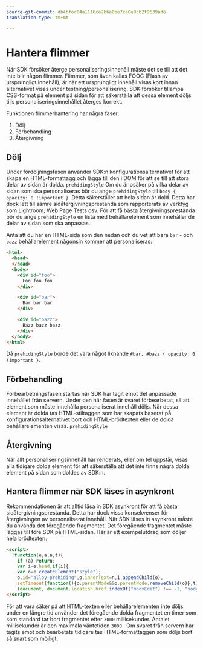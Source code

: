 ```yaml
---
source-git-commit: db4bfec04a1116ce2b6a0be7ca0e8cb2f9639ad6
translation-type: tm+mt

---
```

# Hantera flimmer

När SDK försöker återge personaliseringsinnehåll måste det se till att det inte blir någon flimmer. Flimmer, som även kallas FOOC (Flash av ursprungligt innehåll), är när ett ursprungligt innehåll visas kort innan alternativet visas under testning/personalisering. SDK försöker tillämpa CSS-format på element på sidan för att säkerställa att dessa element döljs tills personaliseringsinnehållet återges korrekt.

Funktionen flimmerhantering har några faser:

1. Dölj
1. Förbehandling
1. Återgivning

## Dölj

Under fördöljningsfasen använder SDK:n konfigurationsalternativet för att skapa en HTML-formattagg och lägga till den i DOM för att se till att stora delar av sidan är dolda. `prehidingStyle` Om du är osäker på vilka delar av sidan som ska personaliseras bör du ange `prehidingStyle` till `body { opacity: 0 !important }`. Detta säkerställer att hela sidan är dold. Detta har dock lett till sämre sidåtergivningsprestanda som rapporterats av verktyg som Lightroom, Web Page Tests osv. För att få bästa återgivningsprestanda bör du ange `prehidingStyle` en lista med behållarelement som innehåller de delar av sidan som ska anpassas.

Anta att du har en HTML-sida som den nedan och du vet att bara `bar` - och `bazz` behållarelement någonsin kommer att personaliseras:

```html
<html>
  <head>
  </head>
  <body>
    <div id="foo">
      Foo foo foo
    </div>

    <div id="bar">
      Bar bar bar
    </div>

    <div id="bazz">
      Bazz bazz bazz
    </div>
  </body>
</html>
```

Då `prehidingStyle` borde det vara något liknande `#bar, #bazz { opacity: 0 !important }`.

## Förbehandling

Förbearbetningsfasen startas när SDK har tagit emot det anpassade innehållet från servern. Under den här fasen är svaret förbearbetat, så att element som måste innehålla personaliserat innehåll döljs. När dessa element är dolda tas HTML-stiltaggen som har skapats baserat på konfigurationsalternativet bort och HTML-brödtexten eller de dolda behållarelementen visas. `prehidingStyle`

## Återgivning

När allt personaliseringsinnehåll har renderats, eller om fel uppstår, visas alla tidigare dolda element för att säkerställa att det inte finns några dolda element på sidan som doldes av SDK:n.

## Hantera flimmer när SDK läses in asynkront

Rekommendationen är att alltid läsa in SDK asynkront för att få bästa sidåtergivningsprestanda. Detta har dock vissa konsekvenser för återgivningen av personaliserat innehåll. När SDK läses in asynkront måste du använda det föregående fragmentet. Det föregående fragmentet måste läggas till före SDK på HTML-sidan. Här är ett exempelutdrag som döljer hela brödtexten:

```html
<script>
  !function(e,a,n,t){
    if (a) return;
    var i=e.head;if(i){
    var o=e.createElement("style");
    o.id="alloy-prehiding",o.innerText=n,i.appendChild(o),
    setTimeout(function(){o.parentNode&&o.parentNode.removeChild(o)},t)}}
    (document, document.location.href.indexOf("mboxEdit") !== -1, "body { opacity: 0 !important }", 3000);
</script>
```

För att vara säker på att HTML-texten eller behållarelementen inte döljs under en längre tid använder det föregående dolda fragmentet en timer som som standard tar bort fragmentet efter `3000` millisekunder. Antalet millisekunder är den maximala väntetiden `3000` . Om svaret från servern har tagits emot och bearbetats tidigare tas HTML-formattaggen som döljs bort så snart som möjligt.
